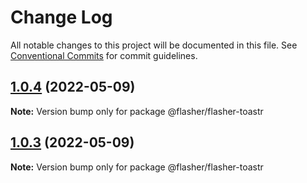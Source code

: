 # Change Log

All notable changes to this project will be documented in this file.
See [Conventional Commits](https://conventionalcommits.org) for commit guidelines.

## [1.0.4](https://github.com/php-flasher/flasher-js/compare/v1.0.3...v1.0.4) (2022-05-09)

**Note:** Version bump only for package @flasher/flasher-toastr

## [1.0.3](https://github.com/php-flasher/flasher-js/compare/v1.0.2...v1.0.3) (2022-05-09)

**Note:** Version bump only for package @flasher/flasher-toastr
